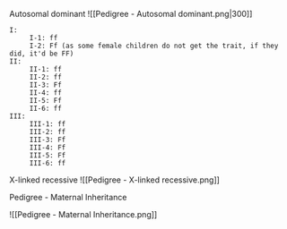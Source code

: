 Autosomal dominant
![[Pedigree - Autosomal dominant.png|300]]
```
I:
	 I-1: ff
	 I-2: Ff (as some female children do not get the trait, if they did, it'd be FF)
II:
	 II-1: ff
	 II-2: ff
	 II-3: Ff
	 II-4: ff
	 II-5: Ff
	 II-6: ff
III: 
	 III-1: ff
	 III-2: ff
	 III-3: Ff
	 III-4: Ff
	 III-5: Ff
	 III-6: ff
```




X-linked recessive
![[Pedigree - X-linked recessive.png]]

Pedigree - Maternal Inheritance

![[Pedigree - Maternal Inheritance.png]]


